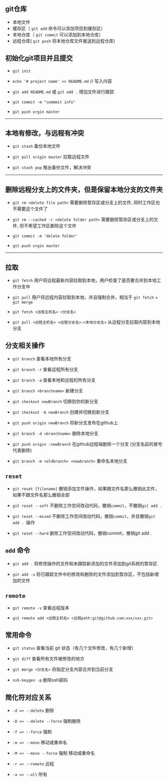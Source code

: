 <!--
Created: Wed Jan 06 2021 11:39:28 GMT+0800 (中国标准时间)
Modified: Wed Jan 06 2021 11:43:01 GMT+0800 (中国标准时间)
-->

## git仓库

* 本地文件
* 缓存区（ `git add` 命令可以添加项目到缓存区）
* 本地仓库（ `git commit` 可以添加到本地仓库）
* 远程仓库( `git push` 将本地仓库文件推送到远程仓库)

## 初始化git项目并且提交

* `git init`

* `echo '# project name' >> README.md` // 写入内容

* `git add README.md` 或 `git add .` 增加文件进行跟踪

* `git commit -m "commmit info"`

* `git push orgin master`

---

## 本地有修改，与远程有冲突

* `git stash` 备份本地文件

* `git pull origin master` 拉取远程文件

* `git stash pop` 推出备份文件，解决冲突

---

## 删除远程分支上的文件夹，但是保留本地分支的文件夹

* `git rm <delete file path>` 需要删除暂存区或分支上的文件, 同时工作区也不需要这个文件了

* `git rm --cached -r <delete folder path>` 需要删除暂存区或分支上的文件, 但不希望工作区删除这个文件

* `git commit -m 'delete folder'`

* `git push orgin master`

---

## 拉取

* `git fetch` 用户将远程最新内容拉取到本地，用户检查了是否要合并到本地工作分支中

* `git pull` 用户将远程内容拉取到本地，并且强制合并，相当于 `git fetch` + `git merge`

* `git fetch <远程主机名> <分支名>`

* `git pull <远程主机名> <远程分支名>:<本地分支名>` 从远程分支拉取内容到本地分支 

## 分支相关操作

* `git branch` 查看本地所有分支 

* `git branch -r` 查看远程所有分支

* `git branch -a` 查看本地和远程的所有分支

* `git branch <branchname>` 新建分支

* `git checkout newBranch` 切换到你的新分支

* `git checkout -b newBranch` 创建并切换到新分支

* `git push origin newBranch` 将新分支发布在github上

* `git branch -d <branchname>` 删除本地分支

* `git push origin :newBranch` 在github远程端删除一个分支 (分支名前的冒号代表删除)

* `git branch -m <oldbranch> <newbranch>` 重命名本地分支

## `reset`

* `git reset [filename]` 撤销添加文件操作，如果跟文件名那么撤销此文件，如果不跟文件名那么撤销全部

* `git reset --soft` 不删除工作空间改动代码，撤销`commit`，不撤销`git add . `

* `git reset --mixed` 不删除工作空间改动代码，撤销`commit`，并且撤销`git add . `操作

* `git reset --hard` 删除工作空间改动代码，撤销commit，撤销git add . 

## `add` 命令

* `git add .` 将修改操作的文件和未跟踪新添加的文件添加到git系统的暂存区

* `git add -u` 将已跟踪文件中的修改和删除的文件添加到暂存区，不包括新增加的文件

## `remote`

* `git remote -v` 查看远程版本

* `git remote add <远程主机名> <远程path:git@github.com:xxx/xxx.git>`

## 常用命令

* `git status` 查看当前 git 状态（有几个文件修改，有几个新增）

* `git diff` 查看所有文件被修改的地方

* `git merge <分支名>` 将指定分支内容合并到当前分支

* `ssh-keygen -p` 删除ssh密码

## 简化符对应关系

* `-d => --delete` 删除

* `-D => --delete --force` 强制删除

* `-f => --force` 强制

* `-m => --move` 移动或重命名

* `-M => --move --force` 强制 移动或重命名

* `-r => --remote` 远程

* `-a => --all` 所有
